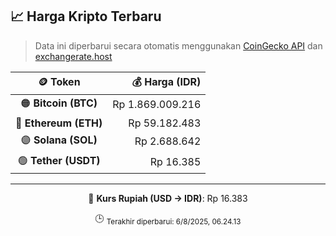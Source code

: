 

<!-- HARGA_KRIPTO -->
## 📈 Harga Kripto Terbaru

> Data ini diperbarui secara otomatis menggunakan [CoinGecko API](https://www.coingecko.com/) dan [exchangerate.host](https://exchangerate.host/)

<div align="center">

| 🪙 Token | 💰 Harga (IDR) |
|:------:|---------------:|
| 🟠 **Bitcoin (BTC)**   | Rp 1.869.009.216 |
| 🔵 **Ethereum (ETH)**  | Rp 59.182.483 |
| 🟣 **Solana (SOL)**    | Rp 2.688.642 |
| 🟢 **Tether (USDT)**   | Rp 16.385 |

---

💱 **Kurs Rupiah (USD → IDR)**: Rp 16.383

🕒 <sub>Terakhir diperbarui: 6/8/2025, 06.24.13</sub>

</div>
<!-- /HARGA_KRIPTO -->